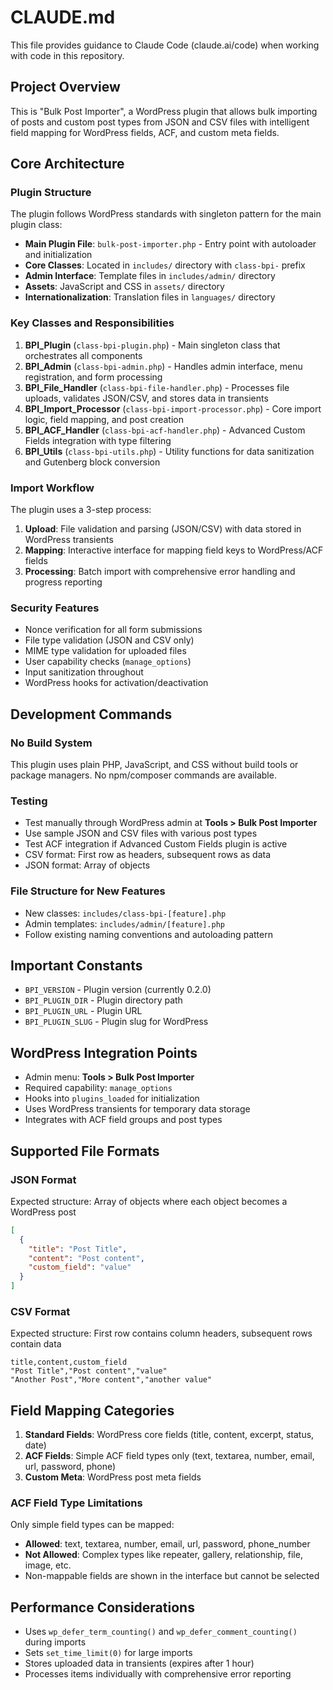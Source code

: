 # CLAUDE.md

This file provides guidance to Claude Code (claude.ai/code) when working with code in this repository.

## Project Overview
This is "Bulk Post Importer", a WordPress plugin that allows bulk importing of posts and custom post types from JSON and CSV files with intelligent field mapping for WordPress fields, ACF, and custom meta fields.

## Core Architecture

### Plugin Structure
The plugin follows WordPress standards with singleton pattern for the main plugin class:

- **Main Plugin File**: `bulk-post-importer.php` - Entry point with autoloader and initialization
- **Core Classes**: Located in `includes/` directory with `class-bpi-` prefix
- **Admin Interface**: Template files in `includes/admin/` directory
- **Assets**: JavaScript and CSS in `assets/` directory
- **Internationalization**: Translation files in `languages/` directory

### Key Classes and Responsibilities

1. **BPI_Plugin** (`class-bpi-plugin.php`) - Main singleton class that orchestrates all components
2. **BPI_Admin** (`class-bpi-admin.php`) - Handles admin interface, menu registration, and form processing
3. **BPI_File_Handler** (`class-bpi-file-handler.php`) - Processes file uploads, validates JSON/CSV, and stores data in transients
4. **BPI_Import_Processor** (`class-bpi-import-processor.php`) - Core import logic, field mapping, and post creation
5. **BPI_ACF_Handler** (`class-bpi-acf-handler.php`) - Advanced Custom Fields integration with type filtering
6. **BPI_Utils** (`class-bpi-utils.php`) - Utility functions for data sanitization and Gutenberg block conversion

### Import Workflow
The plugin uses a 3-step process:
1. **Upload**: File validation and parsing (JSON/CSV) with data stored in WordPress transients
2. **Mapping**: Interactive interface for mapping field keys to WordPress/ACF fields
3. **Processing**: Batch import with comprehensive error handling and progress reporting

### Security Features
- Nonce verification for all form submissions
- File type validation (JSON and CSV only)
- MIME type validation for uploaded files
- User capability checks (`manage_options`)
- Input sanitization throughout
- WordPress hooks for activation/deactivation

## Development Commands

### No Build System
This plugin uses plain PHP, JavaScript, and CSS without build tools or package managers. No npm/composer commands are available.

### Testing
- Test manually through WordPress admin at **Tools > Bulk Post Importer**
- Use sample JSON and CSV files with various post types
- Test ACF integration if Advanced Custom Fields plugin is active
- CSV format: First row as headers, subsequent rows as data
- JSON format: Array of objects

### File Structure for New Features
- New classes: `includes/class-bpi-[feature].php`
- Admin templates: `includes/admin/[feature].php`
- Follow existing naming conventions and autoloading pattern

## Important Constants
- `BPI_VERSION` - Plugin version (currently 0.2.0)
- `BPI_PLUGIN_DIR` - Plugin directory path
- `BPI_PLUGIN_URL` - Plugin URL
- `BPI_PLUGIN_SLUG` - Plugin slug for WordPress

## WordPress Integration Points
- Admin menu: **Tools > Bulk Post Importer**
- Required capability: `manage_options`
- Hooks into `plugins_loaded` for initialization
- Uses WordPress transients for temporary data storage
- Integrates with ACF field groups and post types

## Supported File Formats

### JSON Format
Expected structure: Array of objects where each object becomes a WordPress post
```json
[
  {
    "title": "Post Title",
    "content": "Post content",
    "custom_field": "value"
  }
]
```

### CSV Format
Expected structure: First row contains column headers, subsequent rows contain data
```csv
title,content,custom_field
"Post Title","Post content","value"
"Another Post","More content","another value"
```

## Field Mapping Categories
1. **Standard Fields**: WordPress core fields (title, content, excerpt, status, date)
2. **ACF Fields**: Simple ACF field types only (text, textarea, number, email, url, password, phone)
3. **Custom Meta**: WordPress post meta fields

### ACF Field Type Limitations
Only simple field types can be mapped:
- **Allowed**: text, textarea, number, email, url, password, phone_number
- **Not Allowed**: Complex types like repeater, gallery, relationship, file, image, etc.
- Non-mappable fields are shown in the interface but cannot be selected

## Performance Considerations
- Uses `wp_defer_term_counting()` and `wp_defer_comment_counting()` during imports
- Sets `set_time_limit(0)` for large imports
- Stores uploaded data in transients (expires after 1 hour)
- Processes items individually with comprehensive error reporting